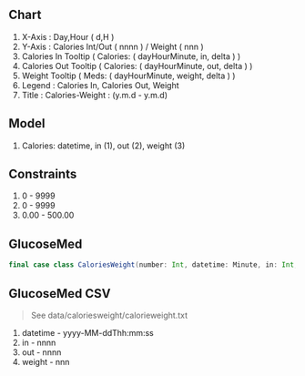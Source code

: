 Chart
-----
1. X-Axis : Day,Hour ( d,H )
2. Y-Axis : Calories Int/Out ( nnnn ) / Weight ( nnn )
3. Calories In Tooltip ( Calories: ( dayHourMinute, in, delta ) )
4. Calories Out Tooltip ( Calories: ( dayHourMinute, out, delta ) )
4. Weight Tooltip ( Meds: ( dayHourMinute, weight, delta ) )
5. Legend : Calories In, Calories Out, Weight
6. Title : Calories-Weight : (y.m.d - y.m.d)

Model
-----
1. Calories: datetime, in (1), out (2), weight (3)

Constraints
-----------
1. 0 - 9999
2. 0 - 9999
1. 0.00 - 500.00

GlucoseMed
----------
```scala
final case class CaloriesWeight(number: Int, datetime: Minute, in: Int, out: Int, weight: Double)
```

GlucoseMed CSV
--------------
>See data/caloriesweight/calorieweight.txt
1. datetime - yyyy-MM-ddThh:mm:ss
2. in - nnnn
3. out - nnnn
4. weight - nnn
